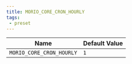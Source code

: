 ```yaml
---
title: MORIO_CORE_CRON_HOURLY
tags: 
 - preset
---
```





<!-- MORIO_AUTO_GENERATED_CONTENT_STARTS - Manual changes made below will be overwritten -->
| Name | Default Value |
|------|---------------|
| `MORIO_CORE_CRON_HOURLY` | `1` |
<!-- MORIO_AUTO_GENERATED_CONTENT_ENDS - Manual changes made above will be overwritten -->
